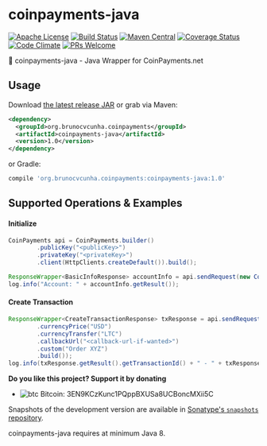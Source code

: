 coinpayments-java
========

[![Apache License](http://img.shields.io/badge/license-ASL-blue.svg)](https://github.com/brunocvcunha/coinpayments-java/blob/master/LICENSE)
[![Build Status](https://travis-ci.org/brunocvcunha/coinpayments-java.svg)](https://travis-ci.org/brunocvcunha/coinpayments-java)
[![Maven Central](https://maven-badges.herokuapp.com/maven-central/org.brunocvcunha.coinpayments-java/coinpayments-java/badge.svg)](https://maven-badges.herokuapp.com/maven-central/org.brunocvcunha.coinpayments-java/coinpayments-java)
[![Coverage Status](https://coveralls.io/repos/github/brunocvcunha/coinpayments-java/badge.svg?branch=master)](https://coveralls.io/github/brunocvcunha/coinpayments-java?branch=master)
[![Code Climate](https://codeclimate.com/github/brunocvcunha/coinpayments-java/badges/gpa.svg)](https://codeclimate.com/github/brunocvcunha/coinpayments-java)
[![PRs Welcome](https://img.shields.io/badge/PRs-welcome-brightgreen.svg)](http://makeapullrequest.com)

:movie_camera: coinpayments-java - Java Wrapper for CoinPayments.net


Usage
--------

Download [the latest release JAR][1] or grab via Maven:
```xml
<dependency>
  <groupId>org.brunocvcunha.coinpayments</groupId>
  <artifactId>coinpayments-java</artifactId>
  <version>1.0</version>
</dependency>
```
or Gradle:
```groovy
compile 'org.brunocvcunha.coinpayments:coinpayments-java:1.0'
```



Supported Operations & Examples
--------

#### Initialize

```java
CoinPayments api = CoinPayments.builder()
        .publicKey("<publicKey>")
        .privateKey("<privateKey>")
        .client(HttpClients.createDefault()).build();

ResponseWrapper<BasicInfoResponse> accountInfo = api.sendRequest(new CoinPaymentsBasicAccountInfoRequest());
log.info("Account: " + accountInfo.getResult());

```

#### Create Transaction

```java
ResponseWrapper<CreateTransactionResponse> txResponse = api.sendRequest(CoinPaymentsCreateTransactionRequest.builder().amount(10)
        .currencyPrice("USD")
        .currencyTransfer("LTC")
        .callbackUrl("<callback-url-if-wanted>")
        .custom("Order XYZ")
        .build());
log.info(txResponse.getResult().getTransactionId() + " - " + txResponse.getResult().getStatusUrl());

```


**Do you like this project? Support it by donating**

- ![btc](https://raw.githubusercontent.com/reek/anti-adblock-killer/gh-pages/images/bitcoin.png) Bitcoin: 3EN9KCzKunc1PQppBXUSa8UCBoncMXii5C


Snapshots of the development version are available in [Sonatype's `snapshots` repository][snap].

coinpayments-java requires at minimum Java 8.


 [1]: https://search.maven.org/remote_content?g=org.brunocvcunha.coinpayments&a=coinpayments-java&v=LATEST
 [snap]: https://oss.sonatype.org/content/repositories/snapshots/
